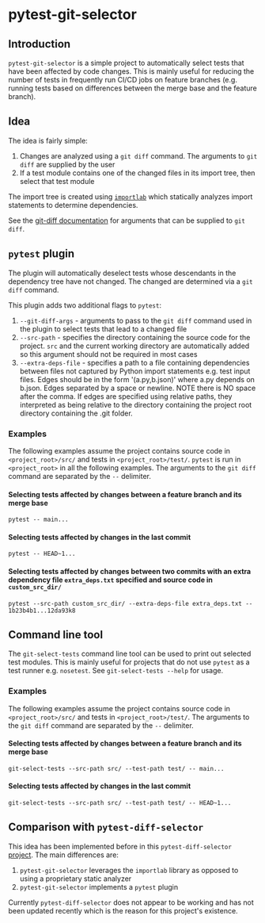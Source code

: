 # pytest-git-selector

## Introduction

`pytest-git-selector` is a simple project to automatically select tests that have been affected by code changes. This is mainly useful for reducing the number of tests in frequently run CI/CD jobs on feature branches (e.g. running tests based on differences between the merge base and the feature branch).

## Idea

The idea is fairly simple:

1. Changes are analyzed using a `git diff` command. The arguments to `git diff` are supplied by the user
2. If a test module contains one of the changed files in its import tree, then select that test module

The import tree is created using [`importlab`](https://github.com/google/importlab) which statically analyzes import statements to determine dependencies.

See the [git-diff documentation](https://git-scm.com/docs/git-diff) for arguments that can be supplied to `git diff`.

## `pytest` plugin

The plugin will automatically deselect tests whose descendants in the dependency tree have not changed. The changed are determined via a `git diff` command. 

This plugin adds two additional flags to `pytest`: 

1. `--git-diff-args` - arguments to pass to the `git diff` command used in the plugin to select tests that lead to a changed file
2. `--src-path` - specifies the directory containing the source code for the project. `src` and the current working directory are automatically added so this argument should not be required in most cases
3. `--extra-deps-file` - specifies a path to a file containing dependencies between files not captured by Python import statements e.g. test input files. Edges should be in the form '(a.py,b.json)' where a.py depends on b.json. Edges separated by a space or newline. NOTE there is NO space after the comma. If edges are specified using relative paths, they interpreted as being relative to the directory containing the project root directory containing the .git folder.

### Examples

The following examples assume the project contains source code in `<project_root>/src/` and tests in `<project_root>/test/`. `pytest` is run in `<project_root>` in all the following examples. The arguments to the `git diff` command are separated by the `--` delimiter.

#### Selecting tests affected by changes between a feature branch and its merge base
```
pytest -- main...
```

#### Selecting tests affected by changes in the last commit
```
pytest -- HEAD~1...
```

#### Selecting tests affected by changes between two commits with an extra dependency file `extra_deps.txt` specified and source code in `custom_src_dir/`
```
pytest --src-path custom_src_dir/ --extra-deps-file extra_deps.txt -- 1b23b4b1...12da93k8
```
## Command line tool

The `git-select-tests` command line tool can be used to print out selected test modules. This is mainly useful for projects that do not use `pytest` as a test runner e.g. `nosetest`. See `git-select-tests --help` for usage.

### Examples

The following examples assume the project contains source code in `<project_root>/src/` and tests in `<project_root>/test/`. The arguments to the `git diff` command are separated by the `--` delimiter.

#### Selecting tests affected by changes between a feature branch and its merge base

```
git-select-tests --src-path src/ --test-path test/ -- main...
```

#### Selecting tests affected by changes in the last commit
```
git-select-tests --src-path src/ --test-path test/ -- HEAD~1...
```

## Comparison with `pytest-diff-selector`

This idea has been implemented before in this `pytest-diff-selector` [project](https://github.com/fruch/pytest-diff-selector). The main differences are:
1. `pytest-git-selector` leverages the `importlab` library as opposed to using a proprietary static analyzer
2. `pytest-git-selector` implements a `pytest` plugin

Currently `pytest-diff-selector` does not appear to be working and has not been updated recently which is the reason for this project's existence. 
